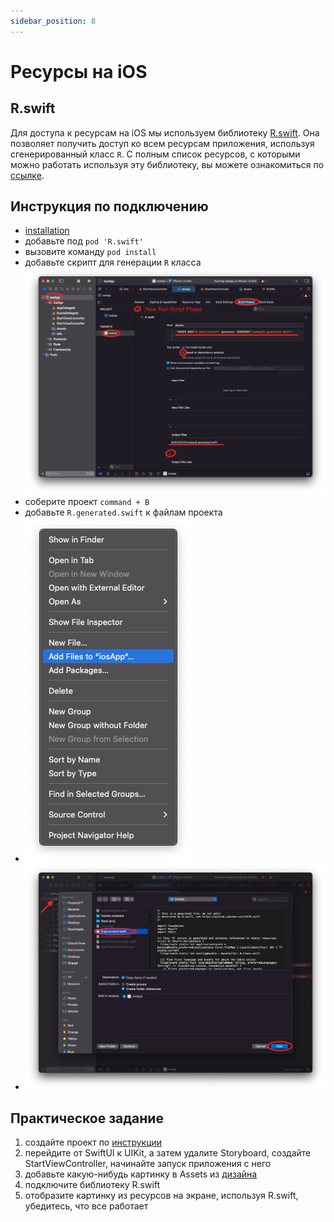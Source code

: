 ```yaml
---
sidebar_position: 8
---
```


# Ресурсы на iOS

## R.swift
Для доступа к ресурсам на iOS мы используем библиотеку [R.swift](https://github.com/mac-cain13/R.swift). Она позволяет получить доступ ко всем ресурсам приложения, используя сгенерированный класс `R`. С полным список ресурсов, с которыми можно работать используя эту библиотеку, вы можете ознакомиться по [ссылке](https://github.com/mac-cain13/R.swift#features).  

## Инструкция по подключению
- [installation](https://github.com/mac-cain13/R.swift#installation)
- добавьте под `pod 'R.swift'`
- вызовите команду `pod install`
- добавьте скрипт для генерации `R` класса ![img.png](media/rswift-setup.png)
- соберите проект `command + B`
- добавьте `R.generated.swift` к файлам проекта
- ![img.png](media/add-files-to-ios-app.png)
- ![img.png](media/add-rgenerated.png)

## Практическое задание 
1. создайте проект по [инструкции](https://kotlinlang.org/docs/kmm-create-first-app.html)
1. перейдите от SwiftUI к UIKit, а затем удалите Storyboard, создайте StartViewController, начинайте запуск приложения с него
1. добавьте какую-нибудь картинку в Assets из [дизайна](https://www.figma.com/file/XmpoCqkdWTGb2NGdR2bgiQ/Git_test-iOS)
1. подключите библиотеку R.swift
1. отобразите картинку из ресурсов на экране, используя R.swift, убедитесь, что все работает
